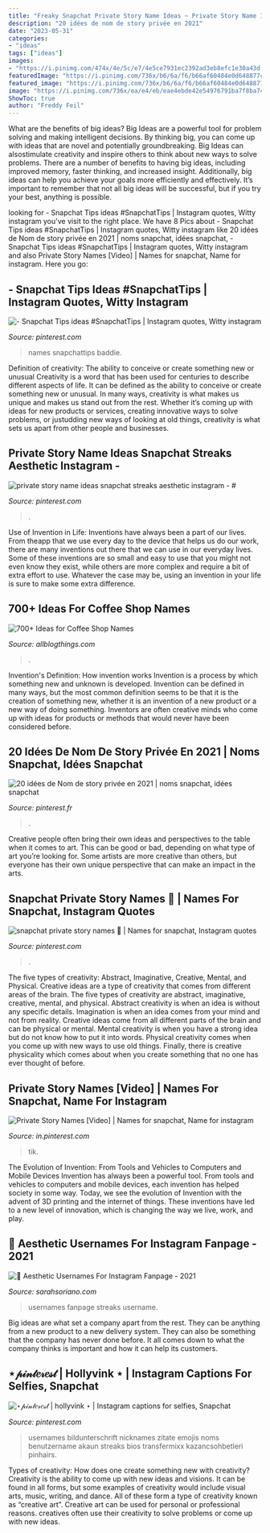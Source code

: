 ```yaml
---
title: "Freaky Snapchat Private Story Name Ideas ~ Private Story Name Ideas Snapchat Streaks Aesthetic Instagram"
description: "20 idées de nom de story privée en 2021"
date: "2023-05-31"
categories:
- "ideas"
tags: ["ideas"]
images:
- "https://i.pinimg.com/474x/4e/5c/e7/4e5ce7931ec2392ad3eb8efc1e30a43d.jpg"
featuredImage: "https://i.pinimg.com/736x/b6/6a/f6/b66af60484e0d648877c01cf2a4a7d49.jpg"
featured_image: "https://i.pinimg.com/736x/b6/6a/f6/b66af60484e0d648877c01cf2a4a7d49.jpg"
image: "https://i.pinimg.com/736x/ea/e4/eb/eae4ebde42e54976791ba7f8ba74fbc2.jpg"
ShowToc: true
author: "Freddy Feil"
---
```



What are the benefits of big ideas?
Big Ideas are a powerful tool for problem solving and making intelligent decisions. By thinking big, you can come up with ideas that are novel and potentially groundbreaking. Big Ideas can alsostimulate creativity and inspire others to think about new ways to solve problems.
There are a number of benefits to having big ideas, including improved memory, faster thinking, and increased insight. Additionally, big ideas can help you achieve your goals more efficiently and effectively. It’s important to remember that not all big ideas will be successful, but if you try your best, anything is possible.

	

		
looking for - Snapchat Tips ideas #SnapchatTips | Instagram quotes, Witty instagram you've visit to the right place. We have 8 Pics about - Snapchat Tips ideas #SnapchatTips | Instagram quotes, Witty instagram like 20 idées de Nom de story privée en 2021 | noms snapchat, idées snapchat, - Snapchat Tips ideas #SnapchatTips | Instagram quotes, Witty instagram and also Private Story Names [Video] | Names for snapchat, Name for instagram. Here you go:
		
    
## - Snapchat Tips Ideas #SnapchatTips | Instagram Quotes, Witty Instagram

<img loading=lazy src="https://i.pinimg.com/736x/b6/6a/f6/b66af60484e0d648877c01cf2a4a7d49.jpg" onerror="this.onerror=null;this.src='https://tse1.mm.bing.net/th?id=OIP.y6uNec4za7afvpbo_l650AHaNL&amp;pid=15.1';" alt="- Snapchat Tips ideas #SnapchatTips | Instagram quotes, Witty instagram">

_Source: pinterest.com_

>names snapchattips baddie. 

	

Definition of creativity: The ability to conceive or create something new or unusual
Creativity is a word that has been used for centuries to describe different aspects of life. It can be defined as the ability to conceive or create something new or unusual. In many ways, creativity is what makes us unique and makes us stand out from the rest. Whether it’s coming up with ideas for new products or services, creating innovative ways to solve problems, or justudding new ways of looking at old things, creativity is what sets us apart from other people and businesses.

    
## Private Story Name Ideas Snapchat Streaks Aesthetic Instagram - #

<img loading=lazy src="https://i.pinimg.com/originals/bf/91/a9/bf91a92deb2fcca7c200315157b95a3e.jpg" onerror="this.onerror=null;this.src='https://tse4.mm.bing.net/th?id=OIP.eIbKF9rNAIEYO4CodbKDpAHaMx&amp;pid=15.1';" alt="private story name ideas snapchat streaks aesthetic instagram - #">

_Source: pinterest.com_

>. 

	

Use of Invention in Life:
Inventions have always been a part of our lives. From theapp that we use every day to the device that helps us do our work, there are many inventions out there that we can use in our everyday lives. Some of these inventions are so small and easy to use that you might not even know they exist, while others are more complex and require a bit of extra effort to use. Whatever the case may be, using an invention in your life is sure to make some extra difference.

    
## 700+ Ideas For Coffee Shop Names

<img loading=lazy src="https://1.bp.blogspot.com/-qn0xw4g43IA/X6mGttf_fSI/AAAAAAAAZsE/GGV4sBZWV0UHzN_KRqRYLywkFYow10h7gCLcBGAsYHQ/s16000/12.jpg" onerror="this.onerror=null;this.src='https://tse4.mm.bing.net/th?id=OIP.Jn88uT10yEZT9S5u1nhVPwHaRO&amp;pid=15.1';" alt="700+ Ideas for Coffee Shop Names">

_Source: allblogthings.com_

>. 

	

Invention's Definition: How invention works
Invention is a process by which something new and unknown is developed. Invention can be defined in many ways, but the most common definition seems to be that it is the creation of something new, whether it is an invention of a new product or a new way of doing something. Inventors are often creative minds who come up with ideas for products or methods that would never have been considered before.

    
## 20 Idées De Nom De Story Privée En 2021 | Noms Snapchat, Idées Snapchat

<img loading=lazy src="https://i.pinimg.com/474x/4e/5c/e7/4e5ce7931ec2392ad3eb8efc1e30a43d.jpg" onerror="this.onerror=null;this.src='https://tse3.mm.bing.net/th?id=OIP.x71lo1tyoRpV5Pl8bjaVOwAAAA&amp;pid=15.1';" alt="20 idées de Nom de story privée en 2021 | noms snapchat, idées snapchat">

_Source: pinterest.fr_

>. 

	

Creative people often bring their own ideas and perspectives to the table when it comes to art. This can be good or bad, depending on what type of art you’re looking for. Some artists are more creative than others, but everyone has their own unique perspective that can make an impact in the arts.

    
## Snapchat Private Story Names 👀 | Names For Snapchat, Instagram Quotes

<img loading=lazy src="https://i.pinimg.com/736x/f0/f8/06/f0f80630557b80f4dce49bc6d41d4938.jpg" onerror="this.onerror=null;this.src='https://tse4.mm.bing.net/th?id=OIP.MI8tvv1O5GADz65jk7qFpwHaJ3&amp;pid=15.1';" alt="snapchat private story names 👀 | Names for snapchat, Instagram quotes">

_Source: pinterest.com_

>. 

	

The five types of creativity: Abstract, Imaginative, Creative, Mental, and Physical.
Creative ideas are a type of creativity that comes from different areas of the brain. The five types of creativity are abstract, imaginative, creative, mental, and physical. Abstract creativity is when an idea is without any specific details. Imagination is when an idea comes from your mind and not from reality. Creative ideas come from all different parts of the brain and can be physical or mental. Mental creativity is when you have a strong idea but do not know how to put it into words. Physical creativity comes when you come up with new ways to use old things. Finally, there is creative physicality which comes about when you create something that no one has ever thought of before.

    
## Private Story Names [Video] | Names For Snapchat, Name For Instagram

<img loading=lazy src="https://i.pinimg.com/736x/ea/e4/eb/eae4ebde42e54976791ba7f8ba74fbc2.jpg" onerror="this.onerror=null;this.src='https://tse3.mm.bing.net/th?id=OIP.7_myMDecawNPVjvuu5aRoQHaNK&amp;pid=15.1';" alt="Private Story Names [Video] | Names for snapchat, Name for instagram">

_Source: in.pinterest.com_

>tik. 

	

The Evolution of Invention: From Tools and Vehicles to Computers and Mobile Devices
Invention has always been a powerful tool. From tools and vehicles to computers and mobile devices, each invention has helped society in some way. Today, we see the evolution of Invention with the advent of 3D printing and the internet of things. These inventions have led to a new level of innovation, which is changing the way we live, work, and play.

    
## 🖤 Aesthetic Usernames For Instagram Fanpage - 2021

<img loading=lazy src="https://i.pinimg.com/736x/11/fc/5d/11fc5deea33350cdb1b80a8fb1316516.jpg" onerror="this.onerror=null;this.src='https://tse4.mm.bing.net/th?id=OIP.Te-xXJACIYo3P9HOjtc8uwHaMx&amp;pid=15.1';" alt="🖤 Aesthetic Usernames For Instagram Fanpage - 2021">

_Source: sarahsoriano.com_

>usernames fanpage streaks username. 

	

Big ideas are what set a company apart from the rest. They can be anything from a new product to a new delivery system. They can also be something that the company has never done before. It all comes down to what the company thinks is important and how it can help its customers.

    
## ⋆𝓅𝒾𝓃𝓉𝑒𝓇𝑒𝓈𝓉 | Hollyvink ⋆ | Instagram Captions For Selfies, Snapchat

<img loading=lazy src="https://i.pinimg.com/736x/7c/65/de/7c65de3bcbb8aa24b2d5900567434599.jpg" onerror="this.onerror=null;this.src='https://tse4.mm.bing.net/th?id=OIP.DkN0TmHS-7Y960-KvFU-7AHaM1&amp;pid=15.1';" alt="⋆𝓅𝒾𝓃𝓉𝑒𝓇𝑒𝓈𝓉 | hollyvink ⋆ | Instagram captions for selfies, Snapchat">

_Source: pinterest.com_

>usernames bildunterschrift nicknames zitate emojis noms benutzername akaun streaks bios transfermixx kazancsohbetleri pinhairs. 

	

Types of creativity: How does one create something new with creativity?
Creativity is the ability to come up with new ideas and visions. It can be found in all forms, but some examples of creativity would include visual arts, music, writing, and dance. All of these form a type of creativity known as “creative art”. Creative art can be used for personal or professional reasons. creatives often use their creativity to solve problems or come up with new ideas.

